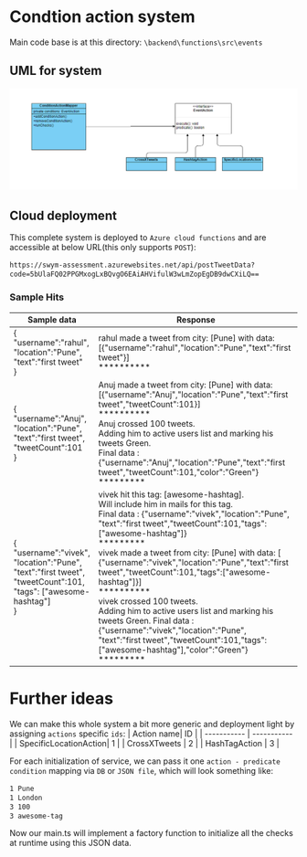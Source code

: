
# Condtion action system
Main code base is at this directory:    `\backend\functions\src\events`

## UML for system

![Class diagram](swym.PNG "Condiaion action system")

## Cloud deployment
This complete system is deployed to `Azure cloud functions` and are accessible at below URL(this only supports `POST`):

    https://swym-assessment.azurewebsites.net/api/postTweetData?code=5bUlaFQ02PPGMxogLxBQvgO6EAiAHVifulW3wLmZopEgDB9dwCXiLQ==
### Sample Hits
| Sample data      | Response |
| ----------- | ----------- |
| {<br/>"username":"rahul",<br/>"location":"Pune",<br/>"text":"first tweet"<br/>}      | rahul made a tweet from city: [Pune] with data: [{"username":"rahul","location":"Pune","text":"first tweet"}]<br/>**********       |
| {<br/>"username":"Anuj",<br/>"location":"Pune",<br/>"text":"first tweet",<br/>"tweetCount":101<br/>}   | Anuj made a tweet from city: [Pune] with data: [{"username":"Anuj","location":"Pune","text":"first tweet","tweetCount":101}]<br/>********** <br/>Anuj crossed 100 tweets.<br/> Adding him to active users list and marking his tweets Green. <br/> Final data : {"username":"Anuj","location":"Pune","text":"first tweet","tweetCount":101,"color":"Green"} <br/> *********        |
| {<br/>"username":"vivek",<br/>"location":"Pune",<br/>"text":"first tweet",<br/>"tweetCount":101,<br/>"tags": ["awesome-hashtag"]<br/>}   | vivek hit this tag: [awesome-hashtag].<br />Will include him in mails for this tag. <br />Final data : {"username":"vivek","location":"Pune",<br />"text":"first tweet","tweetCount":101,"tags":["awesome-hashtag"]} <br/> ********* <br />vivek made a tweet from city: [Pune] with data: [<br />{"username":"vivek","location":"Pune","text":"first tweet","tweetCount":101,"tags":["awesome-hashtag"]}]<br/> ********** <br />vivek crossed 100 tweets.<br />Adding him to active users list and marking his <br />tweets Green. Final data : {"username":"vivek","location":"Pune",<br />"text":"first tweet","tweetCount":101,"tags":["awesome-hashtag"],"color":"Green"} <br/>*********<br />        |

# Further ideas

We can make this whole system a bit more generic and deployment light by assigning `actions` specific `ids`:
 | Action name| ID |
| ----------- | ----------- |
| SpecificLocationAction| 1       |
| CrossXTweets   | 2        |
| HashTagAction   | 3        |

For each initialization of service, we can pass it one `action - predicate condition` mapping via `DB` or `JSON file`, which will look something like:

    1 Pune
    1 London
    3 100
    3 awesome-tag
Now our main.ts will implement a factory function to initialize all the checks at runtime using this JSON data.
